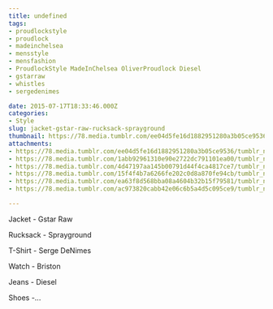 ```yaml
---
title: undefined
tags:
- proudlockstyle
- proudlock
- madeinchelsea
- mensstyle
- mensfashion
- ProudlockStyle MadeInChelsea OliverProudlock Diesel
- gstarraw
- whistles
- sergedenimes

date: 2015-07-17T18:33:46.000Z
categories:
- Style
slug: jacket-gstar-raw-rucksack-sprayground
thumbnail: https://78.media.tumblr.com/ee04d5fe16d1882951280a3b05ce9536/tumblr_nrna8aimPu1rhrm24o1_540.jpg
attachments:
- https://78.media.tumblr.com/ee04d5fe16d1882951280a3b05ce9536/tumblr_nrna8aimPu1rhrm24o1_1280.jpg
- https://78.media.tumblr.com/1abb92961310e90e2722dc791101ea00/tumblr_nrna8aimPu1rhrm24o2_1280.jpg
- https://78.media.tumblr.com/4d47197aa145b00791d44f4ca4817ce7/tumblr_nrna8aimPu1rhrm24o3_1280.jpg
- https://78.media.tumblr.com/15f4f4b7a6266fe202c0d8a870fe94cb/tumblr_nrna8aimPu1rhrm24o4_1280.jpg
- https://78.media.tumblr.com/ea63f8d568bba08a4604b32b15f79581/tumblr_nrna8aimPu1rhrm24o6_1280.jpg
- https://78.media.tumblr.com/ac973820cabb42e06c6b5a4d5c095ce9/tumblr_nrna8aimPu1rhrm24o5_1280.jpg

---
```


Jacket - Gstar Raw 

  Rucksack - Sprayground 

  T-Shirt - Serge DeNimes 

  Watch - Briston 

  Jeans - Diesel 

  Shoes -...
